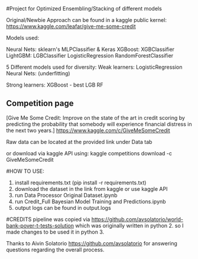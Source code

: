#Project for Optimized Ensembling/Stacking of different models

Original/Newbie Approach can be found in a kaggle public kernel: https://www.kaggle.com/leafar/give-me-some-credit

Models used:

Neural Nets: sklearn's MLPClassifier & Keras
XGBoost: XGBClassifier
LightGBM: LGBClassifier
LogisticRegression
RandomForestClassifier

5 Different models used for diversity:
Weak learners:
LogisticRegression
Neural Nets: (underfitting)

Strong learners:
XGBoost - best
LGB
RF
## Competition page

[Give Me Some Credit: Improve on the state of the art in credit scoring by predicting the probability that somebody will experience financial distress in the next two years.]
https://www.kaggle.com/c/GiveMeSomeCredit

Raw data can be located at the provided link under Data tab

or download via kaggle API using:
kaggle competitions download -c GiveMeSomeCredit

#HOW TO USE:
1. install requirements.txt (pip install -r requirements.txt)
2. download the dataset in the link from kaggle or use kaggle API
3. run Data Processor Original Dataset.ipynb
4. run Credit_Full Bayesian Model Training and Predictions.ipynb
5. output logs can be found in output.logs

#CREDITS
pipeline was copied via https://github.com/avsolatorio/world-bank-pover-t-tests-solution which was originally written in python 2. so I made changes to be used it in python 3.

Thanks to Aivin Solatorio https://github.com/avsolatorio for answering questions regarding the overall process.